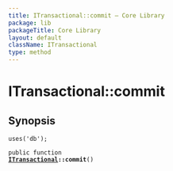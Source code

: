 ```yaml
---
title: ITransactional::commit — Core Library
package: lib
packageTitle: Core Library
layout: default
className: ITransactional
type: method
---
```


# ITransactional::commit

## Synopsis

<code>uses('db');</code>

<code>public function <b><a href="ITransactional">ITransactional</a>::commit</b>()</code>

